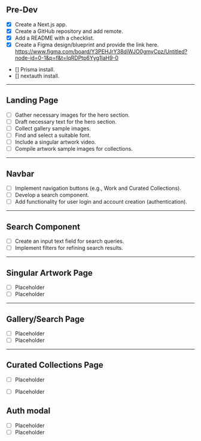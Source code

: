 
## Pre-Dev

- [x] Create a Next.js app.
- [x] Create a GitHub repository and add remote.
- [x] Add a README with a checklist.
- [x] Create a Figma design/blueprint and provide the link here.
https://www.figma.com/board/Y3PEHJrY38diWJO0gmyCpz/Untitled?node-id=0-1&p=f&t=IqRDPtp6Yyg1laH9-0
- [] Prisma install.
- [] nextauth install.

---

## Landing Page

- [ ] Gather necessary images for the hero section.
- [ ] Draft necessary text for the hero section.
- [ ] Collect gallery sample images.
- [ ] Find and select a suitable font.
- [ ] Include a singular artwork video.
- [ ] Compile artwork sample images for collections.

---

## Navbar

- [ ] Implement navigation buttons (e.g., Work and Curated Collections).
- [ ] Develop a search component.
- [ ] Add functionality for user login and account creation (authentication).

---

## Search Component

- [ ] Create an input text field for search queries.
- [ ] Implement filters for refining search results.

---

## Singular Artwork Page

- [ ] Placeholder
- [ ] Placeholder

---

## Gallery/Search Page

- [ ] Placeholder
- [ ] Placeholder

---

## Curated Collections Page

- [ ] Placeholder
- [ ] Placeholder


## Auth modal

- [ ] Placeholder
- [ ] Placeholder